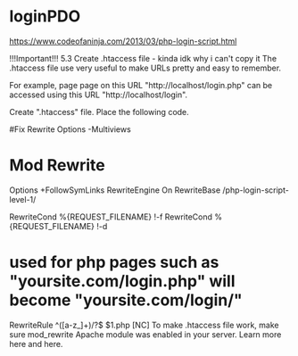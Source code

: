 # loginPDO
https://www.codeofaninja.com/2013/03/php-login-script.html

!!!Important!!!
5.3 Create .htaccess file - kinda idk why i can't copy it
The .htaccess file use very useful to make URLs pretty and easy to remember.

For example, page page on this URL "http://localhost/login.php" can be accessed using this URL "http://localhost/login".

Create ".htaccess" file. Place the following code.

#Fix Rewrite
Options -Multiviews
 
# Mod Rewrite
Options +FollowSymLinks
RewriteEngine On
RewriteBase /php-login-script-level-1/
 
RewriteCond %{REQUEST_FILENAME} !-f
RewriteCond %{REQUEST_FILENAME} !-d
 
# used for php pages such as "yoursite.com/login.php" will become "yoursite.com/login/"
RewriteRule ^([a-z_]+)\/?$ $1.php [NC]
To make .htaccess file work, make sure mod_rewrite Apache module was enabled in your server. Learn more here and here.
